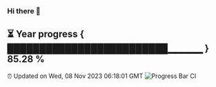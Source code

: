 ### Hi there 👋
⏳ Year progress { █████████████████████████▁▁▁▁▁ } 85.28 %
---
⏰ Updated on Wed, 08 Nov 2023 06:18:01 GMT
![Progress Bar CI](https://github.com/liununu/liununu/workflows/Progress%20Bar%20CI/badge.svg)
